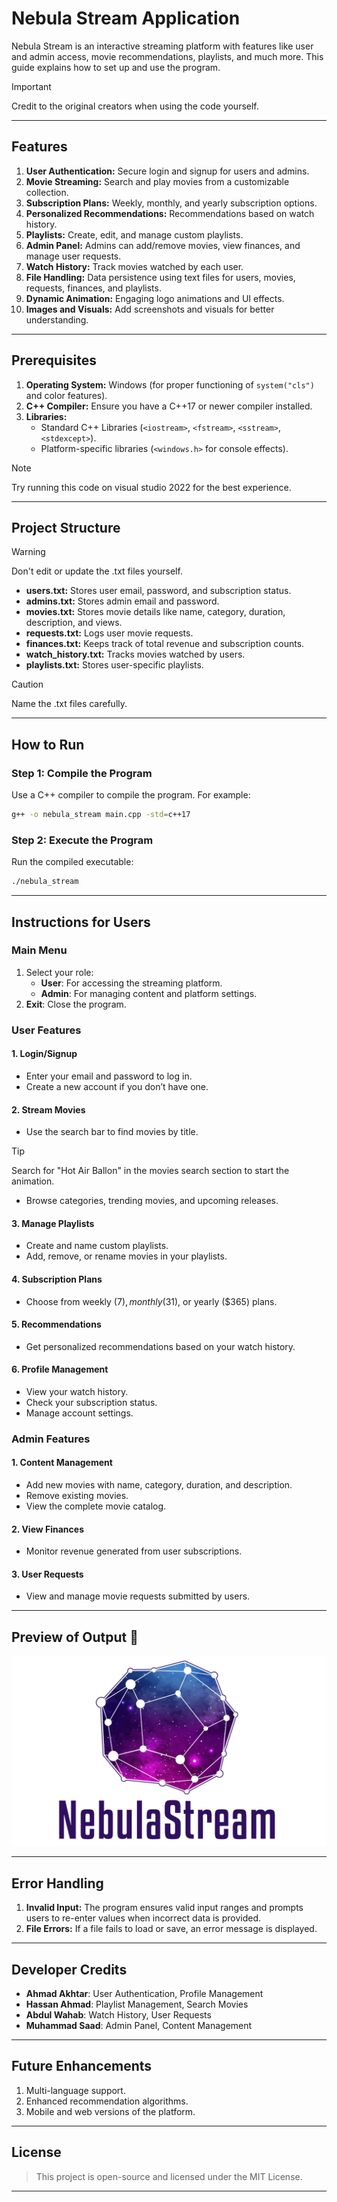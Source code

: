 # Nebula Stream Application

Nebula Stream is an interactive streaming platform with features like user and admin access, movie recommendations, playlists, and much more. This guide explains how to set up and use the program.

> [!IMPORTANT]
> Credit to the original creators when using the code yourself.

---

## Features

1. **User Authentication:** Secure login and signup for users and admins.
2. **Movie Streaming:** Search and play movies from a customizable collection.
3. **Subscription Plans:** Weekly, monthly, and yearly subscription options.
4. **Personalized Recommendations:** Recommendations based on watch history.
5. **Playlists:** Create, edit, and manage custom playlists.
6. **Admin Panel:** Admins can add/remove movies, view finances, and manage user requests.
7. **Watch History:** Track movies watched by each user.
8. **File Handling:** Data persistence using text files for users, movies, requests, finances, and playlists.
9. **Dynamic Animation:** Engaging logo animations and UI effects.
10. **Images and Visuals:** Add screenshots and visuals for better understanding.

---

## Prerequisites

1. **Operating System:** Windows (for proper functioning of `system("cls")` and color features).
2. **C++ Compiler:** Ensure you have a C++17 or newer compiler installed.
3. **Libraries:**
   - Standard C++ Libraries (`<iostream>`, `<fstream>`, `<sstream>`, `<stdexcept>`).
   - Platform-specific libraries (`<windows.h>` for console effects).

> [!NOTE]
> Try running this code on visual studio 2022 for the best experience.


---

## Project Structure

> [!WARNING]
>  Don't edit or update the .txt files yourself.

- **users.txt:** Stores user email, password, and subscription status.
- **admins.txt:** Stores admin email and password.
- **movies.txt:** Stores movie details like name, category, duration, description, and views.
- **requests.txt:** Logs user movie requests.
- **finances.txt:** Keeps track of total revenue and subscription counts.
- **watch_history.txt:** Tracks movies watched by users.
- **playlists.txt:** Stores user-specific playlists.

> [!CAUTION]
> Name the .txt files carefully.

---

## How to Run

### Step 1: Compile the Program
Use a C++ compiler to compile the program. For example:
```bash
g++ -o nebula_stream main.cpp -std=c++17
```

### Step 2: Execute the Program
Run the compiled executable:
```bash
./nebula_stream
```
---

## Instructions for Users

### **Main Menu**
1. Select your role:
   - **User**: For accessing the streaming platform.
   - **Admin**: For managing content and platform settings.
2. **Exit**: Close the program.

### **User Features**

#### 1. **Login/Signup**
   - Enter your email and password to log in.
   - Create a new account if you don’t have one.

#### 2. **Stream Movies**
   - Use the search bar to find movies by title.
   > [!TIP]
   > Search for "Hot Air Ballon" in the movies search section to start the animation.

   - Browse categories, trending movies, and upcoming releases.

#### 3. **Manage Playlists**
   - Create and name custom playlists.
   - Add, remove, or rename movies in your playlists.

#### 4. **Subscription Plans**
   - Choose from weekly ($7), monthly ($31), or yearly ($365) plans.

#### 5. **Recommendations**
   - Get personalized recommendations based on your watch history.

#### 6. **Profile Management**
   - View your watch history.
   - Check your subscription status.
   - Manage account settings.

### **Admin Features**

#### 1. **Content Management**
   - Add new movies with name, category, duration, and description.
   - Remove existing movies.
   - View the complete movie catalog.

#### 2. **View Finances**
   - Monitor revenue generated from user subscriptions.

#### 3. **User Requests**
   - View and manage movie requests submitted by users.

---

## Preview of Output :tada:

[![Watch the video](thumbnail.png)]()

---

## Error Handling

1. **Invalid Input:** The program ensures valid input ranges and prompts users to re-enter values when incorrect data is provided.
2. **File Errors:** If a file fails to load or save, an error message is displayed.

---

## Developer Credits

- **Ahmad Akhtar**: User Authentication, Profile Management
- **Hassan Ahmad**: Playlist Management, Search Movies
- **Abdul Wahab**: Watch History, User Requests
- **Muhammad Saad**: Admin Panel, Content Management

---

## Future Enhancements

1. Multi-language support.
2. Enhanced recommendation algorithms.
3. Mobile and web versions of the platform.

---

## License
> This project is open-source and licensed under the MIT License.

---
```
